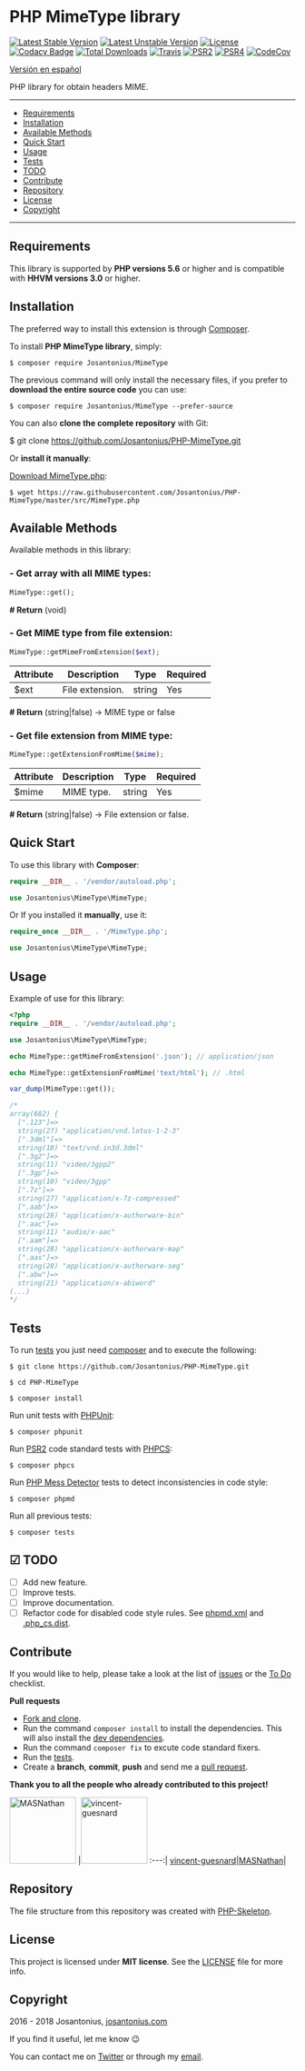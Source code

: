 # PHP MimeType library

[![Latest Stable Version](https://poser.pugx.org/josantonius/MimeType/v/stable)](https://packagist.org/packages/josantonius/MimeType) [![Latest Unstable Version](https://poser.pugx.org/josantonius/MimeType/v/unstable)](https://packagist.org/packages/josantonius/MimeType) [![License](https://poser.pugx.org/josantonius/MimeType/license)](LICENSE) [![Codacy Badge](https://api.codacy.com/project/badge/Grade/e4aa9b3dba374408ab1d35eca147ca50)](https://www.codacy.com/app/Josantonius/PHP-MimeType?utm_source=github.com&amp;utm_medium=referral&amp;utm_content=Josantonius/PHP-MimeType&amp;utm_campaign=Badge_Grade) [![Total Downloads](https://poser.pugx.org/josantonius/MimeType/downloads)](https://packagist.org/packages/josantonius/MimeType) [![Travis](https://travis-ci.org/Josantonius/PHP-MimeType.svg)](https://travis-ci.org/Josantonius/PHP-MimeType) [![PSR2](https://img.shields.io/badge/PSR-2-1abc9c.svg)](http://www.php-fig.org/psr/psr-2/) [![PSR4](https://img.shields.io/badge/PSR-4-9b59b6.svg)](http://www.php-fig.org/psr/psr-4/) [![CodeCov](https://codecov.io/gh/Josantonius/PHP-MimeType/branch/master/graph/badge.svg)](https://codecov.io/gh/Josantonius/PHP-MimeType)

[Versión en español](README-ES.md)

PHP library for obtain headers MIME.

---

- [Requirements](#requirements)
- [Installation](#installation)
- [Available Methods](#available-methods)
- [Quick Start](#quick-start)
- [Usage](#usage)
- [Tests](#tests)
- [TODO](#-todo)
- [Contribute](#contribute)
- [Repository](#repository)
- [License](#license)
- [Copyright](#copyright)

---

## Requirements

This library is supported by **PHP versions 5.6** or higher and is compatible with **HHVM versions 3.0** or higher.

## Installation

The preferred way to install this extension is through [Composer](http://getcomposer.org/download/).

To install **PHP MimeType library**, simply:

    $ composer require Josantonius/MimeType

The previous command will only install the necessary files, if you prefer to **download the entire source code** you can use:

    $ composer require Josantonius/MimeType --prefer-source

You can also **clone the complete repository** with Git:

  $ git clone https://github.com/Josantonius/PHP-MimeType.git

Or **install it manually**:

[Download MimeType.php](https://raw.githubusercontent.com/Josantonius/PHP-MimeType/master/src/MimeType.php):

    $ wget https://raw.githubusercontent.com/Josantonius/PHP-MimeType/master/src/MimeType.php

## Available Methods

Available methods in this library:

### - Get array with all MIME types:

```php
MimeType::get();
```

**# Return** (void)

### - Get MIME type from file extension:

```php
MimeType::getMimeFromExtension($ext);
```

| Attribute | Description | Type | Required
| --- | --- | --- | --- |
| $ext | File extension. | string | Yes |

**# Return** (string|false) → MIME type or false

### - Get file extension from MIME type:

```php
MimeType::getExtensionFromMime($mime);
```

| Attribute | Description | Type | Required
| --- | --- | --- | --- |
| $mime | MIME type. | string | Yes |

**# Return** (string|false) → File extension or false.

## Quick Start

To use this library with **Composer**:

```php
require __DIR__ . '/vendor/autoload.php';

use Josantonius\MimeType\MimeType;
```

Or If you installed it **manually**, use it:

```php
require_once __DIR__ . '/MimeType.php';

use Josantonius\MimeType\MimeType;
```

## Usage

Example of use for this library:

```php
<?php
require __DIR__ . '/vendor/autoload.php';

use Josantonius\MimeType\MimeType;

echo MimeType::getMimeFromExtension('.json'); // application/json

echo MimeType::getExtensionFromMime('text/html'); // .html

var_dump(MimeType::get());

/*
array(682) {
  [".123"]=>
  string(27) "application/vnd.lotus-1-2-3"
  [".3dml"]=>
  string(18) "text/vnd.in3d.3dml"
  [".3g2"]=>
  string(11) "video/3gpp2"
  [".3gp"]=>
  string(10) "video/3gpp"
  [".7z"]=>
  string(27) "application/x-7z-compressed"
  [".aab"]=>
  string(28) "application/x-authorware-bin"
  [".aac"]=>
  string(11) "audio/x-aac"
  [".aam"]=>
  string(28) "application/x-authorware-map"
  [".aas"]=>
  string(28) "application/x-authorware-seg"
  [".abw"]=>
  string(21) "application/x-abiword"
(...)
*/
```

## Tests 

To run [tests](tests) you just need [composer](http://getcomposer.org/download/) and to execute the following:

    $ git clone https://github.com/Josantonius/PHP-MimeType.git
    
    $ cd PHP-MimeType

    $ composer install

Run unit tests with [PHPUnit](https://phpunit.de/):

    $ composer phpunit

Run [PSR2](http://www.php-fig.org/psr/psr-2/) code standard tests with [PHPCS](https://github.com/squizlabs/PHP_CodeSniffer):

    $ composer phpcs

Run [PHP Mess Detector](https://phpmd.org/) tests to detect inconsistencies in code style:

    $ composer phpmd

Run all previous tests:

    $ composer tests

## ☑ TODO

- [ ] Add new feature.
- [ ] Improve tests.
- [ ] Improve documentation.
- [ ] Refactor code for disabled code style rules. See [phpmd.xml](phpmd.xml) and [.php_cs.dist](.php_cs.dist).

## Contribute

If you would like to help, please take a look at the list of
[issues](https://github.com/Josantonius/PHP-MimeType/issues) or the [To Do](#-todo) checklist.

**Pull requests**

* [Fork and clone](https://help.github.com/articles/fork-a-repo).
* Run the command `composer install` to install the dependencies.
  This will also install the [dev dependencies](https://getcomposer.org/doc/03-cli.md#install).
* Run the command `composer fix` to excute code standard fixers.
* Run the [tests](#tests).
* Create a **branch**, **commit**, **push** and send me a
  [pull request](https://help.github.com/articles/using-pull-requests).

**Thank you to all the people who already contributed to this project!**

[<img alt="MASNathan" src="https://avatars0.githubusercontent.com/u/2139464?v=4&s=117" height="117" width="117">](https://github.com/MASNathan) |[<img alt="vincent-guesnard" src="https://avatars3.githubusercontent.com/u/315173?v=4&s=117" height="117" width="117">](https://github.com/vincent-guesnard)
:---:|
[vincent-guesnard](https://github.com/vincent-guesnard)|[MASNathan](https://github.com/MASNathan)|

## Repository

The file structure from this repository was created with [PHP-Skeleton](https://github.com/Josantonius/PHP-Skeleton).

## License

This project is licensed under **MIT license**. See the [LICENSE](LICENSE) file for more info.

## Copyright

2016 - 2018 Josantonius, [josantonius.com](https://josantonius.com/)

If you find it useful, let me know :wink:

You can contact me on [Twitter](https://twitter.com/Josantonius) or through my [email](mailto:hello@josantonius.com).